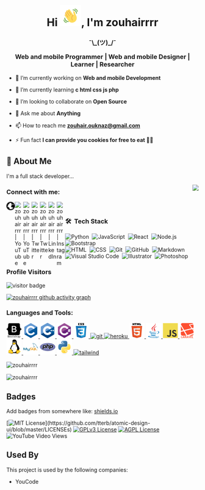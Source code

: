 <!-- @format -->

<h1 align="center">Hi <img src="https://github.com/zouhairrrr/zouhairrrr/blob/main/Wave.gif" height="55px" width="55px">, I'm zouhairrrr</h1>
<h3 align="center">¯\_(ツ)_/¯

Web and mobile Programmer | Web and mobile Designer | Learner | Researcher

</h3>

- 🔭 I’m currently working on **Web and mobile Development**

- 🌱 I’m currently learning **c html css js php**

- 👯 I’m looking to collaborate on **Open Source**

- 💬 Ask me about **Anything**

- 📫 How to reach me **zouhair.ouknaz@gmail.com**

- ⚡ Fun fact **I can provide you cookies for free to eat 🍪😂**

## 🚀 About Me

I'm a full stack developer...

<img align="right" src="whttps://bugfender.com/wp-content/uploads/2020/07/dependency-tree-ok-1024x498-1.png">

### Connect with me:

[<img align="left" alt="youcode.ma" width="22px" src="https://raw.githubusercontent.com/iconic/open-iconic/master/svg/globe.svg" />][website]
[<img align="left" alt="zouhairrrr | YouTube" width="22px" src="https://cdn-icons-png.flaticon.com/512/124/124010.png" />][facebook]
[<img align="left" alt="zouhairrrr | YouTube" width="22px" src="https://cdn.jsdelivr.net/npm/simple-icons@v3/icons/youtube.svg" />][youtube]
[<img align="left" alt="zouhairrrr | Twitter" width="22px" src="https://cdn.jsdelivr.net/npm/simple-icons@v3/icons/twitter.svg" />][twitter]
[<img align="left" alt="zouhairrrr | Twitter" width="22px" src="https://cdn-icons-png.flaticon.com/512/906/906377.png" />][telegram]
[<img align="left" alt="zouhairrrr | LinkedIn" width="22px" src="https://cdn.jsdelivr.net/npm/simple-icons@v3/icons/linkedin.svg" />][linkedin]
[<img align="left" alt="zouhairrrr | Instagram" width="22px" src="https://cdn.jsdelivr.net/npm/simple-icons@v3/icons/instagram.svg" />][instagram]

<br />

### 🛠 &nbsp;Tech Stack

![Python](https://img.shields.io/badge/-Python-05122A?style=flat&logo=python)&nbsp;
![JavaScript](https://img.shields.io/badge/-JavaScript-05122A?style=flat&logo=javascript)&nbsp;
![React](https://img.shields.io/badge/-React-05122A?style=flat&logo=react)&nbsp;
![Node.js](https://img.shields.io/badge/-Node.js-05122A?style=flat&logo=node.js)&nbsp;
![Bootstrap](https://img.shields.io/badge/-Bootstrap-05122A?style=flat&logo=bootstrap&logoColor=563D7C)\
![HTML](https://img.shields.io/badge/-HTML-05122A?style=flat&logo=HTML5)&nbsp;
![CSS](https://img.shields.io/badge/-CSS-05122A?style=flat&logo=CSS3&logoColor=1572B6)&nbsp;
![Git](https://img.shields.io/badge/-Git-05122A?style=flat&logo=git)&nbsp;
![GitHub](https://img.shields.io/badge/-GitHub-05122A?style=flat&logo=github)&nbsp;
![Markdown](https://img.shields.io/badge/-Markdown-05122A?style=flat&logo=markdown)\
![Visual Studio Code](https://img.shields.io/badge/-Visual%20Studio%20Code-05122A?style=flat&logo=visual-studio-code&logoColor=007ACC)&nbsp;
![Illustrator](https://img.shields.io/badge/-Illustrator-05122A?style=flat&logo=adobe-illustrator)&nbsp;
![Photoshop](https://img.shields.io/badge/-Photoshop-05122A?style=flat&logo=adobe-photoshop)&nbsp;
<br />

### Profile Visitors

![visitor badge](https://visitor-badge.glitch.me/badge?page_id=zouhairrrr.visitor-badge&left_color=blue&right_color=yellow)
<br />

[![zouhairrrr github activity graph](https://activity-graph.herokuapp.com/graph?username=zouhairrrr&bg_color=ffffff&color=777777&line=ff5200&point=1adbce&area=true&hide_border=true)](https://github.com/zouhairrrr/github-readme-activity-graph)

<h3 align="left">Languages and Tools:</h3>
<p align="left"> <a href="https://getbootstrap.com" target="_blank"> <img src="https://raw.githubusercontent.com/devicons/devicon/master/icons/bootstrap/bootstrap-plain-wordmark.svg" alt="bootstrap" width="40" height="40"/> </a> <a href="https://www.cprogramming.com/" target="_blank"> <img src="https://raw.githubusercontent.com/devicons/devicon/master/icons/c/c-original.svg" alt="c" width="40" height="40"/> </a> <a href="https://www.w3schools.com/cpp/" target="_blank"> <img src="https://raw.githubusercontent.com/devicons/devicon/master/icons/cplusplus/cplusplus-original.svg" alt="cplusplus" width="40" height="40"/> </a> <a href="https://www.w3schools.com/cs/" target="_blank"> <img src="https://raw.githubusercontent.com/devicons/devicon/master/icons/csharp/csharp-original.svg" alt="csharp" width="40" height="40"/> </a> <a href="https://www.w3schools.com/css/" target="_blank"> <img src="https://raw.githubusercontent.com/devicons/devicon/master/icons/css3/css3-original-wordmark.svg" alt="css3" width="40" height="40"/> </a> <a href="https://git-scm.com/" target="_blank"> <img src="https://www.vectorlogo.zone/logos/git-scm/git-scm-icon.svg" alt="git" width="40" height="40"/> </a> <a href="https://heroku.com" target="_blank"> <img src="https://www.vectorlogo.zone/logos/heroku/heroku-icon.svg" alt="heroku" width="40" height="40"/> </a> <a href="https://www.w3.org/html/" target="_blank"> <img src="https://raw.githubusercontent.com/devicons/devicon/master/icons/html5/html5-original-wordmark.svg" alt="html5" width="40" height="40"/> </a> <a href="https://www.java.com" target="_blank"> <img src="https://raw.githubusercontent.com/devicons/devicon/master/icons/java/java-original.svg" alt="java" width="40" height="40"/> </a> <a href="https://developer.mozilla.org/en-US/docs/Web/JavaScript" target="_blank"> <img src="https://raw.githubusercontent.com/devicons/devicon/master/icons/javascript/javascript-original.svg" alt="javascript" width="40" height="40"/> </a> <a href="https://laravel.com/" target="_blank"> <img src="https://raw.githubusercontent.com/devicons/devicon/master/icons/laravel/laravel-plain-wordmark.svg" alt="laravel" width="40" height="40"/> </a> <a href="https://www.linux.org/" target="_blank"> <img src="https://raw.githubusercontent.com/devicons/devicon/master/icons/linux/linux-original.svg" alt="linux" width="40" height="40"/> </a> <a href="https://www.mysql.com/" target="_blank"> <img src="https://raw.githubusercontent.com/devicons/devicon/master/icons/mysql/mysql-original-wordmark.svg" alt="mysql" width="40" height="40"/> </a> <a href="https://www.php.net" target="_blank"> <img src="https://raw.githubusercontent.com/devicons/devicon/master/icons/php/php-original.svg" alt="php" width="40" height="40"/> </a> <a href="https://www.python.org" target="_blank"> <img src="https://raw.githubusercontent.com/devicons/devicon/master/icons/python/python-original.svg" alt="python" width="40" height="40"/> </a> <a href="https://tailwindcss.com/" target="_blank"> <img src="https://www.vectorlogo.zone/logos/tailwindcss/tailwindcss-icon.svg" alt="tailwind" width="40" height="40"/> </a> </p>

<p><img width="494" align="center" src="https://github-readme-stats.vercel.app/api/top-langs?username=zouhairrrr&show_icons=true&locale=en&layout=compact" alt="zouhairrrr" /></p>

<p><img align="center" src="https://github-readme-stats.vercel.app/api?username=zouhairrrr&show_icons=true&locale=en" alt="zouhairrrr" /></p>

[website]: https://www.youcode.ma
[facebook]: https://www.youcode.ma
[twitter]: https://www.youcode.ma
[youtube]: https://www.youcode.ma
[instagram]: https://www.youcode.ma
[linkedin]: https://www.youcode.ma
[telegram]: https://www.youcode.ma

## Badges

Add badges from somewhere like: [shields.io](https://shields.io/)

[![MIT License](https://img.shields.io/apm/l/atomic-design-ui.svg?)](https://github.com/tterb/atomic-design-ui/blob/master/LICENSEs)
[![GPLv3 License](https://img.shields.io/badge/License-GPL%20v3-yellow.svg)](https://opensource.org/licenses/)
[![AGPL License](https://img.shields.io/badge/license-AGPL-blue.svg)](http://www.gnu.org/licenses/agpl-3.0)
![YouTube Video Views](https://img.shields.io/youtube/views/ddd?style=social)

## Used By

This project is used by the following companies:

- YouCode
